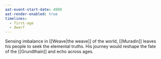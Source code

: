 ```yaml
---
aat-event-start-date: 4000
aat-render-enabled: true
timelines:
  - first-age
  - dwarf
---
```


Sensing imbalance in [[Weave|the weave]] of the world, [[Muradin]] leaves his people to seek the elemental truths. His journey would reshape the fate of the [[Grundthain]] and echo across ages.
